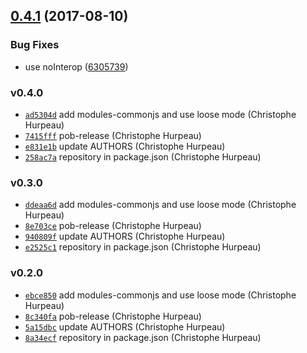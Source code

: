 <a name="0.4.1"></a>
## [0.4.1](https://github.com/christophehurpeau/babel-preset-jsdoc/compare/v0.4.0...v0.4.1) (2017-08-10)


### Bug Fixes

* use noInterop ([6305739](https://github.com/christophehurpeau/babel-preset-jsdoc/commit/6305739))


### v0.4.0

- [`ad5304d`](https://github.com/christophehurpeau/babel-preset-jsdoc/commit/ad5304d22e0aa460f3dc7f3aae2bcae11e0fd8d5) add modules-commonjs and use loose mode (Christophe Hurpeau)
- [`7415fff`](https://github.com/christophehurpeau/babel-preset-jsdoc/commit/7415fffccb0dcf970ed5f0ce7636925fd9b456a4) pob-release (Christophe Hurpeau)
- [`e831e1b`](https://github.com/christophehurpeau/babel-preset-jsdoc/commit/e831e1befd40afcdece361626b0ee9071a191076) update AUTHORS (Christophe Hurpeau)
- [`258ac7a`](https://github.com/christophehurpeau/babel-preset-jsdoc/commit/258ac7a55df0bc53aca814072fd6f25fa27bebeb) repository in package.json (Christophe Hurpeau)


### v0.3.0

- [`ddeaa6d`](https://github.com/christophehurpeau/babel-preset-jsdoc/commit/ddeaa6d9396f04dc87462fe915c80796b5c19179) add modules-commonjs and use loose mode (Christophe Hurpeau)
- [`8e703ce`](https://github.com/christophehurpeau/babel-preset-jsdoc/commit/8e703ce126c0f2710fa9e5176186056598aa969f) pob-release (Christophe Hurpeau)
- [`940809f`](https://github.com/christophehurpeau/babel-preset-jsdoc/commit/940809f671de9b114a82154614d9e75513f97ba6) update AUTHORS (Christophe Hurpeau)
- [`e2525c1`](https://github.com/christophehurpeau/babel-preset-jsdoc/commit/e2525c136246c6905604aeb489b0419b1a12e0be) repository in package.json (Christophe Hurpeau)


### v0.2.0

- [`ebce850`](https://github.com/christophehurpeau/babel-preset-jsdoc/commit/ebce850739bb6516915127a87cc578c8ef8f30e8) add modules-commonjs and use loose mode (Christophe Hurpeau)
- [`8c340fa`](https://github.com/christophehurpeau/babel-preset-jsdoc/commit/8c340fa6d526c99b2edbc804435a3f3e087f7abe) pob-release (Christophe Hurpeau)
- [`5a15dbc`](https://github.com/christophehurpeau/babel-preset-jsdoc/commit/5a15dbc8d622774489de3ada338e9a01ead194a9) update AUTHORS (Christophe Hurpeau)
- [`8a34ecf`](https://github.com/christophehurpeau/babel-preset-jsdoc/commit/8a34ecf85a7c2c9f6029a61d0e32ff7c431c27ab) repository in package.json (Christophe Hurpeau)

